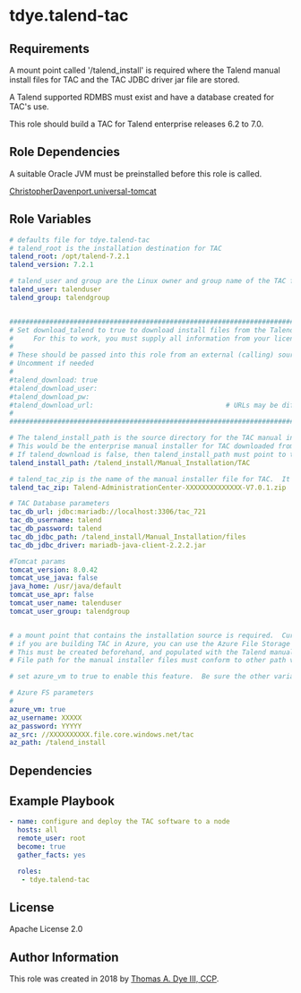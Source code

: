 # tdye.talend-tac

Requirements
------------

A mount point called '/talend_install' is required where the Talend manual install files for TAC and the
TAC JDBC driver jar file are stored.

A Talend supported RDMBS must exist and have a database created for TAC's use.

This role should build a TAC for Talend enterprise releases 6.2 to 7.0.

Role Dependencies
-----------------

A suitable Oracle JVM must be preinstalled before this role is called.

[ChristopherDavenport.universal-tomcat](https://galaxy.ansible.com/ChristopherDavenport/universal-tomcat/)

Role Variables
--------------

```yaml
# defaults file for tdye.talend-tac
# talend_root is the installation destination for TAC
talend_root: /opt/talend-7.2.1
talend_version: 7.2.1

# talend_user and group are the Linux owner and group name of the TAC filesystem
talend_user: talenduser
talend_group: talendgroup


##########################################################################################################
# Set download_talend to true to download install files from the Talend content provider.
#     For this to work, you must supply all information from your licensing email sent from Talend
#
# These should be passed into this role from an external (calling) source (Vagrant, Terraform, ENV, etc.).  
# Uncomment if needed
#
#talend_download: true
#talend_download_user: 
#talend_download_pw: 
#talend_download_url:                                 # URLs may be different, check your licensing email
# 
##########################################################################################################

# The talend_install_path is the source directory for the TAC manual installer file.
# This would be the enterprise manual installer for TAC downloaded from Talend.  Download links are sent with your license file.
# If talend_download is false, then talend_install_path must point to the predownloaded Talend Manual install files
talend_install_path: /talend_install/Manual_Installation/TAC

# talend_tac_zip is the name of the manual installer file for TAC.  It will be a zip file.
talend_tac_zip: Talend-AdministrationCenter-XXXXXXXXXXXXXX-V7.0.1.zip

# TAC Database parameters
tac_db_url: jdbc:mariadb://localhost:3306/tac_721
tac_db_username: talend
tac_db_password: talend
tac_db_jdbc_path: /talend_install/Manual_Installation/files
tac_db_jdbc_driver: mariadb-java-client-2.2.2.jar

#Tomcat params
tomcat_version: 8.0.42
tomcat_use_java: false
java_home: /usr/java/default
tomcat_use_apr: false
tomcat_user_name: talenduser
tomcat_user_group: talendgroup


# a mount point that contains the installation source is required.  Currently it must be mounted to '/talend_install'
# if you are building TAC in Azure, you can use the Azure File Storage system to provide the install files.
# This must be created beforehand, and populated with the Talend manual installer files beforehand.
# File path for the manual installer files must conform to other path variables for this role.

# set azure_vm to true to enable this feature.  Be sure the other variables have valid values

# Azure FS parameters
#
azure_vm: true
az_username: XXXXX
az_password: YYYYY
az_src: //XXXXXXXXXX.file.core.windows.net/tac
az_path: /talend_install
```

Dependencies
------------


Example Playbook
----------------

```yaml
- name: configure and deploy the TAC software to a node
  hosts: all
  remote_user: root
  become: true
  gather_facts: yes

  roles:
   - tdye.talend-tac
```

License
-------

Apache License 2.0

Author Information
------------------

This role was created in 2018 by [Thomas A. Dye III, CCP](https://github.com/tdye).

